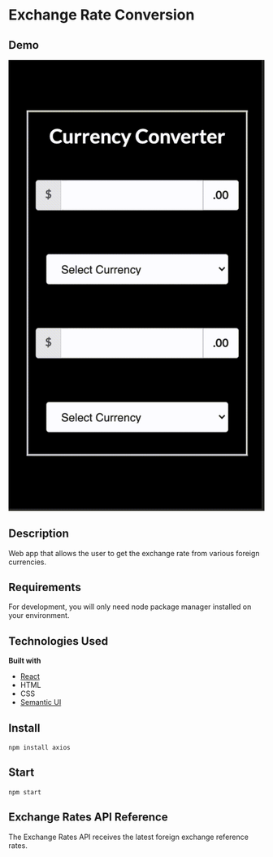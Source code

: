 # Exchange Rate Conversion

## Demo
![Demo](demo.gif)

## Description

Web app that allows the user to get the exchange rate from various foreign currencies.

## Requirements

For development, you will only need node package manager installed on your environment.

## Technologies Used

<b>Built with</b>

- [React](https://reactjs.org/)
- HTML
- CSS
- [Semantic UI](https://semantic-ui.com/)

## Install

    npm install axios

## Start

    npm start

## Exchange Rates API Reference

The Exchange Rates API receives the latest foreign exchange reference rates.
